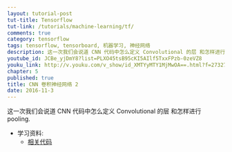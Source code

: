 ```yaml
---
layout: tutorial-post
tut-title: Tensorflow
tut-link: /tutorials/machine-learning/tf/
comments: true
category: tensorflow
tags: tensorflow, tensorboard, 机器学习, 神经网络
description: 这一次我们会说道 CNN 代码中怎么定义 Convolutional 的层 和怎样进行 pooling.
youtube_id: JCBe_yjDmY8?list=PLXO45tsB95cKI5AIlf5TxxFPzb-0zeVZ8
youku_link: http://v.youku.com/v_show/id_XMTYyMTY1MjMwOA==.html?f=27327189&o=1
chapter: 5
published: true
title: CNN 卷积神经网络 2
date: 2016-11-3
---
```


这一次我们会说道 CNN 代码中怎么定义 Convolutional 的层 和怎样进行 pooling.

* 学习资料:
  * [相关代码](https://github.com/MorvanZhou/tutorials/tree/master/tensorflowTUT/tf18_CNN2)
